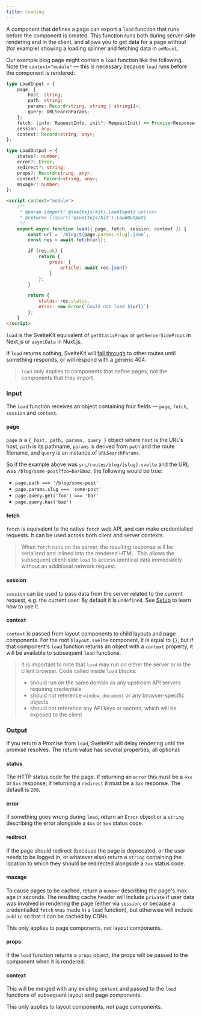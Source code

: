 ```yaml
---
title: Loading
---
```


A component that defines a page can export a `load` function that runs before the component is created. This function runs both during server-side rendering and in the client, and allows you to get data for a page without (for example) showing a loading spinner and fetching data in `onMount`.

Our example blog page might contain a `load` function like the following. Note the `context="module"` — this is necessary because `load` runs before the component is rendered:

```ts
type LoadInput = {
	page: {
		host: string;
		path: string;
		params: Record<string, string | string[]>;
		query: URLSearchParams;
	};
	fetch: (info: RequestInfo, init?: RequestInit) => Promise<Response>;
	session: any;
	context: Record<string, any>;
};

type LoadOutput = {
	status?: number;
	error?: Error;
	redirect?: string;
	props?: Record<string, any>;
	context?: Record<string, any>;
	maxage?: number;
};
```

```html
<script context="module">
	/**
	 * @param {import('@sveltejs/kit).LoadInput} options
	 * @returns {import('@sveltejs/kit').LoadOutput}
	 */
	export async function load({ page, fetch, session, context }) {
		const url = `/blog/${page.params.slug}.json`;
		const res = await fetch(url);

		if (res.ok) {
			return {
				props: {
					article: await res.json()
				}
			};
		}

		return {
			status: res.status,
			error: new Error(`Could not load ${url}`)
		};
	}
</script>
```

`load` is the SvelteKit equivalent of `getStaticProps` or `getServerSideProps` in Next.js or `asyncData` in Nuxt.js.

If `load` returns nothing, SvelteKit will [fall through](#routing-advanced-fallthrough-routes) to other routes until something responds, or will respond with a generic 404.

> `load` only applies to components that define pages, not the components that they import.

### Input

The `load` function receives an object containing four fields — `page`, `fetch`, `session` and `context`.

#### page

`page` is a `{ host, path, params, query }` object where `host` is the URL's host, `path` is its pathname, `params` is derived from `path` and the route filename, and `query` is an instance of `URLSearchParams`.

So if the example above was `src/routes/blog/[slug].svelte` and the URL was `/blog/some-post?foo=bar&baz`, the following would be true:

- `page.path === '/blog/some-post'`
- `page.params.slug === 'some-post'`
- `page.query.get('foo') === 'bar'`
- `page.query.has('baz')`

#### fetch

`fetch` is equivalent to the native `fetch` web API, and can make credentialled requests. It can be used across both client and server contexts.

> When `fetch` runs on the server, the resulting response will be serialized and inlined into the rendered HTML. This allows the subsequent client-side `load` to access identical data immediately without an additional network request.

#### session

`session` can be used to pass data from the server related to the current request, e.g. the current user. By default it is `undefined`. See [Setup](#setup) to learn how to use it.

#### context

`context` is passed from layout components to child layouts and page components. For the root `$layout.svelte` component, it is equal to `{}`, but if that component's `load` function returns an object with a `context` property, it will be available to subsequent `load` functions.

> It is important to note that `load` may run on either the server or in the client browser. Code called inside `load` blocks:
>
> - should run on the same domain as any upstream API servers requiring credentials
> - should not reference `window`, `document` or any browser-specific objects
> - should not reference any API keys or secrets, which will be exposed to the client

### Output

If you return a Promise from `load`, SvelteKit will delay rendering until the promise resolves. The return value has several properties, all optional:

#### status

The HTTP status code for the page. If returning an `error` this must be a `4xx` or `5xx` response; if returning a `redirect` it must be a `3xx` response. The default is `200`.

#### error

If something goes wrong during `load`, return an `Error` object or a `string` describing the error alongside a `4xx` or `5xx` status code.

#### redirect

If the page should redirect (because the page is deprecated, or the user needs to be logged in, or whatever else) return a `string` containing the location to which they should be redirected alongside a `3xx` status code.

#### maxage

To cause pages to be cached, return a `number` describing the page's max age in seconds. The resulting cache header will include `private` if user data was involved in rendering the page (either via `session`, or because a credentialled `fetch` was made in a `load` function), but otherwise will include `public` so that it can be cached by CDNs.

This only applies to page components, _not_ layout components.

#### props

If the `load` function returns a `props` object, the props will be passed to the component when it is rendered.

#### context

This will be merged with any existing `context` and passed to the `load` functions of subsequent layout and page components.

This only applies to layout components, _not_ page components.
